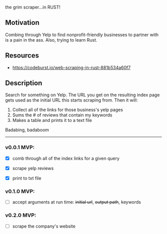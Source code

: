 the grim scraper...in RUST!

## Motivation
Combing through Yelp to find nonprofit-friendly businesses to partner with is a pain in the ass. Also, trying to learn Rust.

## Resources
* https://codeburst.io/web-scraping-in-rust-881b534a60f7


## Description
Search for something on Yelp. The URL you get on the resulting index page gets used as the initial URL this starts scraping from. Then it will:
1. Collect all of the links for those business's yelp pages
2. Sums the # of reviews that contain my keywords
3. Makes a table and prints it to a text file

Badabing, badaboom


<hr>

### v0.0.1 MVP:
- [x] comb through all of the index links for a given query
- [x] scrape yelp reviews
- [x] print to txt file


### v0.1.0 MVP:
- [ ] accept arguments at run time: ~~initial url~~, ~~output path~~, keywords

### v0.2.0 MVP:
- [ ] scrape the company's website
